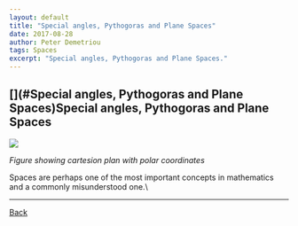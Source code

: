 ```yaml
---
layout: default
title: "Special angles, Pythogoras and Plane Spaces"
date: 2017-08-28
author: Peter Demetriou
tags: Spaces
excerpt: "Special angles, Pythogoras and Plane Spaces."
---
```


## [](#Special angles, Pythogoras and Plane Spaces)Special angles, Pythogoras and Plane Spaces

![](https://cdn.rawgit.com/HelloBeastie/HelloBeastie.github.io/master/_includes/cartesian.svg)

*Figure showing cartesion plan with polar coordinates*

Spaces are perhaps one of the most important concepts in mathematics and a commonly misunderstood one.\\

* * *
<a href="javascript:history.back()">Back</a>